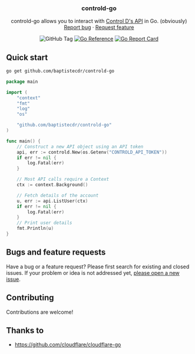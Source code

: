 <h3 align="center">controld-go</h3>
<p align="center">
    controld-go allows you to interact with <a href="https://docs.controld.com/reference/get-started">Control D's API</a> in Go. (obviously)
    <br>
    <a href="https://github.com/baptistecdr/controld-go/issues/new">Report bug</a>
    ·
    <a href="https://github.com/baptistecdr/controld-go/issues/new">Request feature</a>
</p>

<div align="center">

![GitHub Tag](https://img.shields.io/github/v/tag/baptistecdr/controld-go?label=Latest%20version)
[![Go Reference](https://pkg.go.dev/badge/baptistecdr/controld-go.svg)](https://pkg.go.dev/github.com/baptistecdr/controld-go)
[![Go Report Card](https://goreportcard.com/badge/github.com/baptistecdr/controld-go?style=flat-square)](https://goreportcard.com/report/github.com/baptistecdr/controld-go)

</div>

## Quick start

```bash
go get github.com/baptistecdr/controld-go
```

```go
package main

import (
	"context"
	"fmt"
	"log"
	"os"

	"github.com/baptistecdr/controld-go"
)

func main() {
	// Construct a new API object using an API token
	api, err := controld.New(os.Getenv("CONTROLD_API_TOKEN"))
	if err != nil {
		log.Fatal(err)
	}

	// Most API calls require a Context
	ctx := context.Background()

	// Fetch details of the account
	u, err := api.ListUser(ctx)
	if err != nil {
		log.Fatal(err)
	}
	// Print user details
	fmt.Println(u)
}
```

## Bugs and feature requests

Have a bug or a feature request? Please first search for existing and closed issues. If your problem or idea is not
addressed yet, [please open a new issue](https://github.com/baptistecdr/controld-go/issues/new).

## Contributing

Contributions are welcome!

## Thanks to

- https://github.com/cloudflare/cloudflare-go
